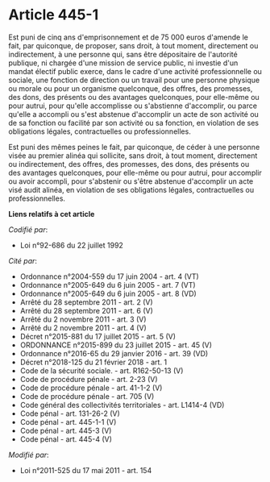 # Article 445-1

Est puni de cinq ans d'emprisonnement et de 75 000 euros d'amende le fait, par quiconque, de proposer, sans droit, à tout
moment, directement ou indirectement, à une personne qui, sans être dépositaire de l'autorité publique, ni chargée d'une
mission de service public, ni investie d'un mandat électif public exerce, dans le cadre d'une activité professionnelle ou
sociale, une fonction de direction ou un travail pour une personne physique ou morale ou pour un organisme quelconque, des
offres, des promesses, des dons, des présents ou des avantages quelconques, pour elle-même ou pour autrui, pour qu'elle
accomplisse ou s'abstienne d'accomplir, ou parce qu'elle a accompli ou s'est abstenue d'accomplir  un acte de son activité ou
de sa fonction ou facilité par son activité ou sa fonction, en violation de ses obligations légales, contractuelles ou
professionnelles.

Est puni des mêmes peines le fait, par quiconque, de céder à une personne visée au premier alinéa qui sollicite, sans droit,
à tout moment, directement ou indirectement, des offres, des promesses, des dons, des présents ou des avantages quelconques,
pour elle-même ou pour autrui,  pour accomplir ou avoir accompli, pour s'abstenir ou s'être abstenue  d'accomplir un acte
visé audit alinéa, en violation de ses obligations légales, contractuelles ou professionnelles.

**Liens relatifs à cet article**

_Codifié par_:

  - Loi n°92-686 du 22 juillet 1992

_Cité par_:

  - Ordonnance n°2004-559 du 17 juin 2004 - art. 4 (VT)
  - Ordonnance n°2005-649 du 6 juin 2005 - art. 7 (VT)
  - Ordonnance n°2005-649 du 6 juin 2005 - art. 8 (VD)
  - Arrêté du 28 septembre 2011 - art. 2 (V)
  - Arrêté du 28 septembre 2011 - art. 6 (V)
  - Arrêté du 2 novembre 2011 - art. 3 (V)
  - Arrêté du 2 novembre 2011 - art. 4 (V)
  - Décret n°2015-881 du 17 juillet 2015 - art. 5 (V)
  - ORDONNANCE n°2015-899 du 23 juillet 2015 - art. 45 (V)
  - Ordonnance n°2016-65 du 29 janvier 2016 - art. 39 (VD)
  - Décret n°2018-125 du 21 février 2018 - art. 1
  - Code de la sécurité sociale. - art. R162-50-13 (V)
  - Code de procédure pénale - art. 2-23 (V)
  - Code de procédure pénale - art. 41-1-2 (V)
  - Code de procédure pénale - art. 705 (V)
  - Code général des collectivités territoriales - art. L1414-4 (VD)
  - Code pénal - art. 131-26-2 (V)
  - Code pénal - art. 445-1-1 (V)
  - Code pénal - art. 445-3 (V)
  - Code pénal - art. 445-4 (V)

_Modifié par_:

  - Loi n°2011-525 du 17 mai 2011 - art. 154
